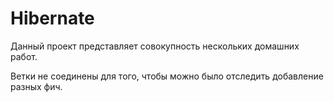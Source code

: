 # Hibernate
Данный проект представляет совокупность нескольких домашних работ.

Ветки не соединены для того, чтобы можно было отследить добавление разных фич.
